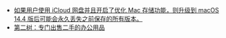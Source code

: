 - [如果用户使用 iCloud 网盘并且开启了优化 Mac 存储功能，则升级到 macOS 14.4 版后可能会永久丢失之前保存的所有版本。](https://www.landiannews.com/archives/102925.html)
- [第二树：专门出售二手的办公用品](https://twitter.com/vikingmute/status/1770269168321085744)